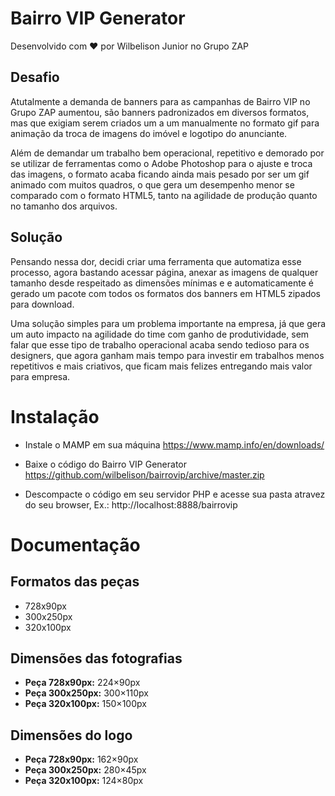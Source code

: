# Bairro VIP Generator

Desenvolvido com ❤ por Wilbelison Junior no Grupo ZAP

## Desafio

Atutalmente a demanda de banners para as campanhas de Bairro VIP no Grupo ZAP aumentou, são banners padronizados em diversos formatos, mas que exigiam serem criados um a um manualmente no formato gif para animação da troca de imagens do imóvel e logotipo do anunciante.

Além de demandar um trabalho bem operacional, repetitivo e demorado por se utilizar de ferramentas como o Adobe Photoshop para o ajuste e troca das imagens, o formato acaba ficando ainda mais pesado por ser um gif animado com muitos quadros, o que gera um desempenho menor se comparado com o formato HTML5, tanto na agilidade de produção quanto no tamanho dos arquivos.

## Solução

Pensando nessa dor, decidi criar uma ferramenta que automatiza esse processo, agora bastando acessar página, anexar as imagens de qualquer tamanho desde respeitado as dimensões mínimas e e automaticamente é gerado um pacote com todos os formatos dos banners em HTML5 zipados para download.

Uma solução simples para um problema importante na empresa, já que gera um auto impacto na agilidade do time com ganho de produtividade, sem falar que esse tipo de trabalho operacional acaba sendo tedioso para os designers, que agora ganham mais tempo para investir em trabalhos menos repetitivos e mais criativos, que ficam mais felizes entregando mais valor para empresa.

# Instalação

- Instale o MAMP em sua máquina https://www.mamp.info/en/downloads/

- Baixe o código do Bairro VIP Generator https://github.com/wilbelison/bairrovip/archive/master.zip

- Descompacte o código em seu servidor PHP e acesse sua pasta atravez do seu browser, Ex.: http://localhost:8888/bairrovip

# Documentação

## Formatos das peças

- 728x90px
- 300x250px
- 320x100px

## Dimensões das fotografias

-  __Peça 728x90px:__ 224×90px
- __Peça 300x250px:__ 300×110px
- __Peça 320x100px:__ 150×100px

## Dimensões do logo

-  __Peça 728x90px:__ 162×90px
- __Peça 300x250px:__ 280×45px
- __Peça 320x100px:__ 124×80px










